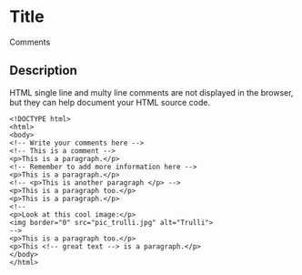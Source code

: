 # Title

Comments

## Description

HTML single line and multy line comments are not displayed in the browser, but they can help document your HTML source code.

```md040
<!DOCTYPE html>
<html>
<body>
<!-- Write your comments here -->
<!-- This is a comment -->
<p>This is a paragraph.</p>
<!-- Remember to add more information here -->
<p>This is a paragraph.</p>
<!-- <p>This is another paragraph </p> -->
<p>This is a paragraph too.</p>
<p>This is a paragraph.</p>
<!--
<p>Look at this cool image:</p>
<img border="0" src="pic_trulli.jpg" alt="Trulli">
-->
<p>This is a paragraph too.</p>
<p>This <!-- great text --> is a paragraph.</p>
</body>
</html>
```
